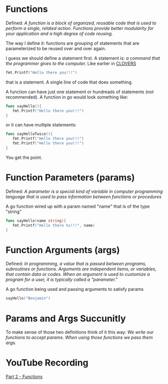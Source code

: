 # Functions
Defined: *A function is a block of organized, reusable code that is used to perform a single, related action. Functions provide better modularity for your application and a high degree of code reusing.*

The way I define it: functions are grouping of statements that are parameterized to be reused over and over again. 

I guess we should define a statement first. A statement is: *a command that the programmer gives to the computer.* Like earlier in [CLOVERS](../CLOVERS)
```go
fmt.Printf("Hello there you!!!")
```
that is a statement. A single line of code that does something.

A function can have just one statement or hundreads of statements (not recommended). A function in go would look something like:
```go
func sayHello(){
   fmt.Printf("Hello there you!!!") 
}
```
or it can have multiple statements:
```go
func sayHelloTwice(){
   fmt.Printf("Hello there you!!!") 
   fmt.Printf("Hello there you!!!") 
}
```
You get the point.

# Function Parameters (params)
Defined: *A parameter is a special kind of variable in computer programming language that is used to pass information between functions or procedures*

A go function wired up with a param named "name" that is of the type "string"
```go
func sayHello(name string){
   fmt.Printf("Hello there %s!!!", name)  
}
```

# Function Arguments (args)
Defined: *In programming, a value that is passed between programs, subroutines or functions. Arguments are independent items, or variables, that contain data or codes. When an argument is used to customize a program for a user, it is typically called a "parameter."*

A go function being used and passing arguments to satisfy params
```go
sayHello("Benjamin")
```

# Params and Args Succunitly
To make sense of those two definitions think of it this way: *We write our functions to accept params. When using those functions we pass them args.*

# YouTube Recording
[Part 2 - Functions]()
